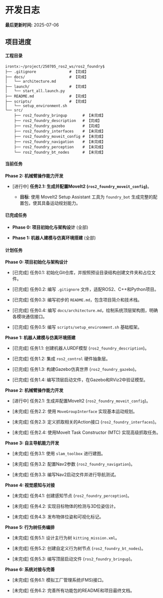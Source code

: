 # 开发日志

**最后更新时间:** 2025-07-06

## 项目进度

#### 工程目录

```
irontx:~/project/250705_ros2_ws/ros2_foundry$
├── .gitignore               # 【完成】
├── docs/                    # 【完成】
│   └── architecture.md
├── launch/                  # 【完成】
│   └── start_all.launch.py
├── README.md                # 【完成】
├── scripts/                 # 【完成】
│   └── setup_environment.sh
└── src/
    ├── ros2_foundry_bringup       # 【未完成】
    ├── ros2_foundry_description   # 【完成】
    ├── ros2_foundry_gazebo        # 【完成】
    ├── ros2_foundry_interfaces    # 【未完成】
    ├── ros2_foundry_moveit_config # 【未完成】
    ├── ros2_foundry_navigation    # 【未完成】
    ├── ros2_foundry_perception    # 【未完成】
    └── ros2_foundry_bt_nodes      # 【未完成】
```

#### 当前任务

**Phase 2: 机械臂操作能力开发**

- [进行中] **任务2.1: 生成并配置MoveIt2 (`ros2_foundry_moveit_config`)**。
    
    - **目标**: 使用 MoveIt2 Setup Assistant 工具为 `foundry_bot` 生成完整的配置包，使其具备运动规划能力。
        

#### 已完成任务

- **Phase 0: 项目初始化与架构设计** (全部)
    
- **Phase 1: 机器人建模与仿真环境搭建** (全部)
    

#### 计划任务

**Phase 0: 项目初始化与架构设计**

- [已完成] 任务0.1: 初始化Git仓库，并按照预设目录结构创建文件夹和占位文件。
    
- [已完成] 任务0.2: 编写 `.gitignore` 文件，适配ROS2、C++和Python项目。
    
- [已完成] 任务0.3: 编写初步的 `README.md`，包含项目简介和技术栈。
    
- [已完成] 任务0.4: 编写 `docs/architecture.md`，绘制系统顶层架构图，明确各模块通信接口。
    
- [已完成] 任务0.5: 编写 `scripts/setup_environment.sh` 基础框架。
    

**Phase 1: 机器人建模与仿真环境搭建**

- [已完成] 任务1.1: 创建机器人URDF模型 (`ros2_foundry_description`)。
    
- [已完成] 任务1.2: 集成 `ros2_control` 硬件抽象层。
    
- [已完成] 任务1.3: 构建Gazebo仿真世界 (`ros2_foundry_gazebo`)。
    
- [已完成] 任务1.4: 编写顶层启动文件，在Gazebo和RViz2中验证模型。
    

**Phase 2: 机械臂操作能力开发**

- [进行中] 任务2.1: 生成并配置MoveIt2 (`ros2_foundry_moveit_config`)。
    
- [未完成] 任务2.2: 使用 `MoveGroupInterface` 实现基本运动规划。
    
- [未完成] 任务2.3: 定义抓取相关的Action接口 (`ros2_foundry_interfaces`)。
    
- [未完成] 任务2.4: 使用MoveIt Task Constructor (MTC) 实现高级抓取任务。
    

**Phase 3: 自主导航能力开发**

- [未完成] 任务3.1: 使用 `slam_toolbox` 进行建图。
    
- [未完成] 任务3.2: 配置Nav2参数 (`ros2_foundry_navigation`)。
    
- [未完成] 任务3.3: 编写Nav2启动文件并进行导航测试。
    

**Phase 4: 视觉感知与对接**

- [未完成] 任务4.1: 创建感知节点 (`ros2_foundry_perception`)。
    
- [未完成] 任务4.2: 实现目标物体的检测与3D位姿估计。
    
- [未完成] 任务4.3: 发布物体位姿和可视化标记。
    

**Phase 5: 行为树任务编排**

- [未完成] 任务5.1: 设计主行为树 `kitting_mission.xml`。
    
- [未完成] 任务5.2: 创建自定义行为树节点 (`ros2_foundry_bt_nodes`)。
    
- [未完成] 任务5.3: 编写顶层启动文件 (`ros2_foundry_bringup`)。
    

**Phase 6: 系统对接与完善**

- [未完成] 任务6.1: 模拟工厂管理系统(FMS)接口。
    
- [未完成] 任务6.2: 完善所有功能包的README和项目最终文档。